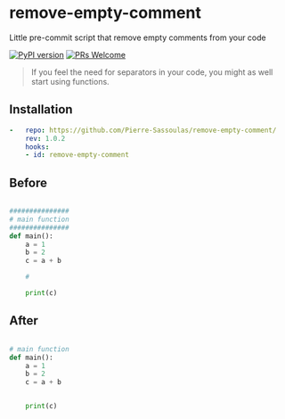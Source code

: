 # remove-empty-comment

Little pre-commit script that remove empty comments from your code

[![PyPI version](https://badge.fury.io/py/remove-empty-comment.svg)](https://badge.fury.io/py/remove-empty-comment)
[![PRs Welcome](https://img.shields.io/badge/PRs-welcome-brightgreen.svg?style=flat-square)](http://makeapullrequest.com)

> If you feel the need for separators in your code, you might as well start using functions.

## Installation

```yaml
-   repo: https://github.com/Pierre-Sassoulas/remove-empty-comment/
    rev: 1.0.2
    hooks:
    - id: remove-empty-comment
```

## Before

```python

###############
# main function
###############
def main():
    a = 1
    b = 2
    c = a + b

    #

    print(c)

```

## After

```python

# main function
def main():
    a = 1
    b = 2
    c = a + b


    print(c)

```